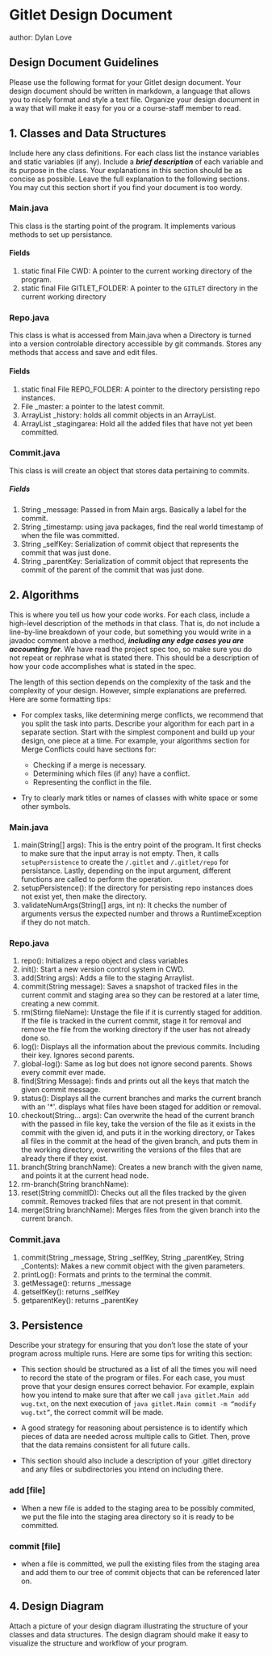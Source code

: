# Gitlet Design Document
author: Dylan Love 

## Design Document Guidelines

Please use the following format for your Gitlet design document. Your design
document should be written in markdown, a language that allows you to nicely 
format and style a text file. Organize your design document in a way that 
will make it easy for you or a course-staff member to read.  

## 1. Classes and Data Structures

Include here any class definitions. For each class list the instance
variables and static variables (if any). Include a ***brief description***
of each variable and its purpose in the class. Your explanations in
this section should be as concise as possible. Leave the full
explanation to the following sections. You may cut this section short
if you find your document is too wordy.

### Main.java
This class is the starting point of the program. It implements various methods to set up persistance.

#### Fields

1. static final File CWD: A pointer to the current working directory of the program.
2. static final File GITLET_FOLDER: A pointer to the `GITLET` directory in the current working directory

### Repo.java
This class is what is accessed from Main.java when a  Directory is turned into a version controlable directory accessible by git commands. Stores any methods that access and save and edit files.  

#### Fields

1. static final File REPO_FOLDER: A pointer to the directory persisting repo instances.
2. File _master: a pointer to the latest commit.
3. ArrayList _history: holds all commit objects in an ArrayList. 
4. ArrayList  _stagingarea: Hold all the added files that have not yet been committed.


### Commit.java
This class is will create an object that stores data pertaining to commits. 

##### Fields


1. String _message: Passed in from Main args. Basically a label for the commit. 
2. String _timestamp: using java packages, find the real world timestamp of when the file was committed.
3. String _selfKey: Serialization of commit object that represents the commit that was just done. 
4. String _parentKey: Serialization of commit object that represents the commit of the parent of the commit that was just done.


## 2. Algorithms

This is where you tell us how your code works. For each class, include
a high-level description of the methods in that class. That is, do not
include a line-by-line breakdown of your code, but something you would
write in a javadoc comment above a method, ***including any edge cases
you are accounting for***. We have read the project spec too, so make
sure you do not repeat or rephrase what is stated there.  This should
be a description of how your code accomplishes what is stated in the
spec.


The length of this section depends on the complexity of the task and
the complexity of your design. However, simple explanations are
preferred. Here are some formatting tips:

* For complex tasks, like determining merge conflicts, we recommend
  that you split the task into parts. Describe your algorithm for each
  part in a separate section. Start with the simplest component and
  build up your design, one piece at a time. For example, your
  algorithms section for Merge Conflicts could have sections for:

   * Checking if a merge is necessary.
   * Determining which files (if any) have a conflict.
   * Representing the conflict in the file.
  
* Try to clearly mark titles or names of classes with white space or
  some other symbols.

### Main.java

1. main(String[] args): This is the entry point of the program. It first checks to make sure that the input array is not empty. Then, it calls `setupPersistence` to create the `/.gitlet` and `/.gitlet/repo` for persistance. Lastly, depending on the input argument, different functions are called to perform the operation.
2. setupPersistence(): If the directory for persisting repo instances does not exist yet, then make the directory.
3. validateNumArgs(String[] args, int n):  It checks the number of arguments versus the expected number and throws a RuntimeException if they do not match.

### Repo.java

1. repo(): Initializes a repo object and class variables
2. init(): Start a new version control system in CWD. 
3. add(String args): Adds a file to the staging Arraylist. 
4. commit(String message): Saves a snapshot of tracked files in the current commit and staging area so they can be restored at a later time, creating a new commit.
5. rm(Stirng fileName): Unstage the file if it is currently staged for addition. If the file is tracked in the current commit, stage it for removal and remove the file from the working directory if the user has not already done so.
6. log(): Displays all the information about the previous commits. Including their key. Ignores second parents.
7. global-log(): Same as log but does not ignore second parents. Shows every commit ever made. 
8. find(String Message): finds and prints out all the keys that match the given commit message.  
9. status(): Displays all the current branches and marks the current branch with an '*'. displays what files have been staged for addition or removal.
10. checkout(String... args): Can overwrite the head of the current branch with the passed in file key, take the version of the file as it exists in the commit with the given id, and puts it in the working directory, or Takes all files in the commit at the head of the given branch, and puts them in the working directory, overwriting the versions of the files that are already there if they exist.
11. branch(String branchName):  Creates a new branch with the given name, and points it at the current head node.
12. rm-branch(String branchName):
13. reset(String commitID): Checks out all the files tracked by the given commit. Removes tracked files that are not present in that commit.
14. merge(String branchName): Merges files from the given branch into the current branch.

### Commit.java

1. commit(String _message, String _selfKey, String _parentKey, String _Contents): Makes a new commit object with the given parameters.
2. printLog(): Formats and prints to the terminal the commit.
3. getMessage(): returns _message
4. getselfKey(): returns _selfKey
5. getparentKey(): returns _parentKey

## 3. Persistence

Describe your strategy for ensuring that you don’t lose the state of your program
across multiple runs. Here are some tips for writing this section:

* This section should be structured as a list of all the times you
  will need to record the state of the program or files. For each
  case, you must prove that your design ensures correct behavior. For
  example, explain how you intend to make sure that after we call
       `java gitlet.Main add wug.txt`,
  on the next execution of
       `java gitlet.Main commit -m “modify wug.txt”`, 
  the correct commit will be made.
  
* A good strategy for reasoning about persistence is to identify which
  pieces of data are needed across multiple calls to Gitlet. Then,
  prove that the data remains consistent for all future calls.
  
* This section should also include a description of your .gitlet
  directory and any files or subdirectories you intend on including
  there.

### add [file]
- When a new file is added to the staging area to be possibly commited, we put the file into the staging area directory so it is ready to be committed.  

### commit [file]
- when a file is committed, we pull the existing files from the staging area and add them to our tree of commit objects that can be referenced later on.  
## 4. Design Diagram

Attach a picture of your design diagram illustrating the structure of your
classes and data structures. The design diagram should make it easy to 
visualize the structure and workflow of your program.

